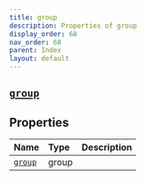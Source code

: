 ```yaml
---
title: group
description: Properties of group
display_order: 68
nav_order: 68
parent: Index
layout: default
---
```


##  [`group`](./group.html) 
## Properties
| Name | Type | Description |
|:-----|:-----|:------------|
| [`group`](./group.html) | group |  |


